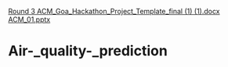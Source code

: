 [Round 3 ACM_Goa_Hackathon_Project_Template_final (1) (1).docx](https://github.com/santhanalakshmi21/Air-_quality-_prediction/files/10061896/Round.3.ACM_Goa_Hackathon_Project_Template_final.1.1.docx)
[ACM_01.pptx](https://github.com/santhanalakshmi21/Air-_quality-_prediction/files/10050919/ACM_01.pptx)
# Air-_quality-_prediction
